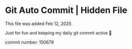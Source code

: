 # Git Auto Commit | Hidden File

This file was added Feb 12, 2025

Just for fun and keeping my daily git commit active 🤪

commit number: 150679
